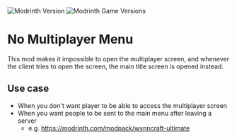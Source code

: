 ![Modrinth Version](https://img.shields.io/modrinth/v/chZpRxas?style=for-the-badge)  ![Modrinth Game Versions](https://img.shields.io/modrinth/game-versions/chZpRxas?style=for-the-badge)
# No Multiplayer Menu
This mod makes it impossible to open the multiplayer screen, and whenever the client tries to open the screen, the main title screen is opened instead.

## Use case
* When you don't want player to be able to access the multiplayer screen
* When you want people to be sent to the main menu after leaving a server
    * e.g. <https://modrinth.com/modpack/wynncraft-ultimate>
